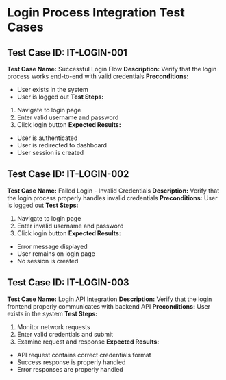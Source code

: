 # Login Process Integration Test Cases

## Test Case ID: IT-LOGIN-001
**Test Case Name:** Successful Login Flow
**Description:** Verify that the login process works end-to-end with valid credentials
**Preconditions:** 
- User exists in the system
- User is logged out
**Test Steps:**
1. Navigate to login page
2. Enter valid username and password
3. Click login button
**Expected Results:** 
- User is authenticated
- User is redirected to dashboard
- User session is created

## Test Case ID: IT-LOGIN-002
**Test Case Name:** Failed Login - Invalid Credentials
**Description:** Verify that the login process properly handles invalid credentials
**Preconditions:** User is logged out
**Test Steps:**
1. Navigate to login page
2. Enter invalid username and password
3. Click login button
**Expected Results:**
- Error message displayed
- User remains on login page
- No session is created

## Test Case ID: IT-LOGIN-003
**Test Case Name:** Login API Integration
**Description:** Verify that the login frontend properly communicates with backend API
**Preconditions:** User exists in the system
**Test Steps:**
1. Monitor network requests
2. Enter valid credentials and submit
3. Examine request and response
**Expected Results:**
- API request contains correct credentials format
- Success response is properly handled
- Error responses are properly handled